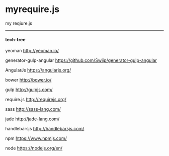 # myrequire.js
my reqiure.js

----------------------------------------

#### tech-tree

  yeoman
  http://yeoman.io/
  
  generator-gulp-angular
  https://github.com/Swiip/generator-gulp-angular
  
  AngularJs
  https://angularjs.org/
  
  bower 
  http://bower.io/
  
  gulp
  http://gulpjs.com/
  
  require.js
  http://requirejs.org/
  
  sass
  http://sass-lang.com/
  
  jade
  http://jade-lang.com/
  
  handlebarsjs
  http://handlebarsjs.com/
  
  npm
  https://www.npmjs.com/
  
  node
  https://nodejs.org/en/
  
  
  
